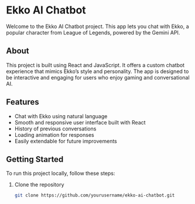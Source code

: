 # Ekko AI Chatbot

Welcome to the Ekko AI Chatbot project. This app lets you chat with Ekko, a popular character from League of Legends, powered by the Gemini API.

## About

This project is built using React and JavaScript. It offers a custom chatbot experience that mimics Ekko’s style and personality. The app is designed to be interactive and engaging for users who enjoy gaming and conversational AI.

## Features

- Chat with Ekko using natural language
- Smooth and responsive user interface built with React
- History of previous conversations
- Loading animation for responses
- Easily extendable for future improvements

## Getting Started

To run this project locally, follow these steps:

1. Clone the repository  
   ```bash
   git clone https://github.com/yourusername/ekko-ai-chatbot.git
